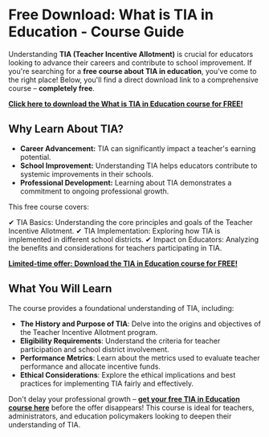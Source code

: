 # Free Download: What is TIA in Education - Course Guide

Understanding **TIA (Teacher Incentive Allotment)** is crucial for educators looking to advance their careers and contribute to school improvement. If you're searching for a **free course about TIA in education**, you've come to the right place! Below, you'll find a direct download link to a comprehensive course – **completely free**.

[**Click here to download the What is TIA in Education course for FREE!**](https://udemywork.com/what-is-tia-in-education)

## Why Learn About TIA?

*   **Career Advancement:** TIA can significantly impact a teacher's earning potential.
*   **School Improvement:** Understanding TIA helps educators contribute to systemic improvements in their schools.
*   **Professional Development:** Learning about TIA demonstrates a commitment to ongoing professional growth.

This free course covers:

✔ TIA Basics: Understanding the core principles and goals of the Teacher Incentive Allotment.
✔ TIA Implementation: Exploring how TIA is implemented in different school districts.
✔ Impact on Educators: Analyzing the benefits and considerations for teachers participating in TIA.

[**Limited-time offer: Download the TIA in Education course for FREE!**](https://udemywork.com/what-is-tia-in-education)

## What You Will Learn

The course provides a foundational understanding of TIA, including:

*   **The History and Purpose of TIA**: Delve into the origins and objectives of the Teacher Incentive Allotment program.
*   **Eligibility Requirements**: Understand the criteria for teacher participation and school district involvement.
*   **Performance Metrics**: Learn about the metrics used to evaluate teacher performance and allocate incentive funds.
*   **Ethical Considerations**: Explore the ethical implications and best practices for implementing TIA fairly and effectively.

Don't delay your professional growth – **[get your free TIA in Education course here](https://udemywork.com/what-is-tia-in-education)** before the offer disappears! This course is ideal for teachers, administrators, and education policymakers looking to deepen their understanding of TIA.
